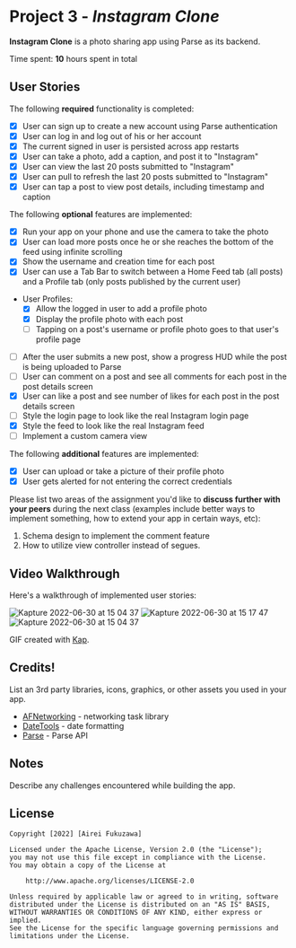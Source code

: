 # Project 3 - *Instagram Clone*

**Instagram Clone** is a photo sharing app using Parse as its backend.

Time spent: **10** hours spent in total

## User Stories

The following **required** functionality is completed:

- [x] User can sign up to create a new account using Parse authentication
- [x] User can log in and log out of his or her account
- [x] The current signed in user is persisted across app restarts
- [x] User can take a photo, add a caption, and post it to "Instagram"
- [x] User can view the last 20 posts submitted to "Instagram"
- [x] User can pull to refresh the last 20 posts submitted to "Instagram"
- [x] User can tap a post to view post details, including timestamp and caption

The following **optional** features are implemented:

- [x] Run your app on your phone and use the camera to take the photo
- [x] User can load more posts once he or she reaches the bottom of the feed using infinite scrolling
- [x] Show the username and creation time for each post
- [x] User can use a Tab Bar to switch between a Home Feed tab (all posts) and a Profile tab (only posts published by the current user)
- User Profiles:
  - [x] Allow the logged in user to add a profile photo
  - [x] Display the profile photo with each post
  - [ ] Tapping on a post's username or profile photo goes to that user's profile page
- [ ] After the user submits a new post, show a progress HUD while the post is being uploaded to Parse
- [ ] User can comment on a post and see all comments for each post in the post details screen
- [x] User can like a post and see number of likes for each post in the post details screen
- [ ] Style the login page to look like the real Instagram login page
- [x] Style the feed to look like the real Instagram feed
- [ ] Implement a custom camera view

The following **additional** features are implemented:

- [x] User can upload or take a picture of their profile photo
- [x] User gets alerted for not entering the correct credentials

Please list two areas of the assignment you'd like to **discuss further with your peers** during the next class (examples include better ways to implement something, how to extend your app in certain ways, etc):

1. Schema design to implement the comment feature
2. How to utilize view controller instead of segues.

## Video Walkthrough

Here's a walkthrough of implemented user stories:

![Kapture 2022-06-30 at 15 04 37](https://user-images.githubusercontent.com/31524675/176787598-2b833421-1806-4c2b-b7f6-ada7848fab7f.gif)
![Kapture 2022-06-30 at 15 17 47](https://user-images.githubusercontent.com/31524675/176788145-c28ff503-5cbd-4b2e-a3aa-5667f6557cfa.gif)
![Kapture 2022-06-30 at 15 04 37](https://user-images.githubusercontent.com/31524675/176787262-4a6ad90a-61e7-47ad-87e6-d410979339ca.gif)


GIF created with [Kap](https://getkap.co/).

## Credits!


List an 3rd party libraries, icons, graphics, or other assets you used in your app.

- [AFNetworking](https://github.com/AFNetworking/AFNetworking) - networking task library
- [DateTools](https://github.com/MatthewYork/DateTools) - date formatting
- [Parse](https://cocoapods.org/pods/Parse) - Parse API
## Notes

Describe any challenges encountered while building the app.

## License

    Copyright [2022] [Airei Fukuzawa]

    Licensed under the Apache License, Version 2.0 (the "License");
    you may not use this file except in compliance with the License.
    You may obtain a copy of the License at

        http://www.apache.org/licenses/LICENSE-2.0

    Unless required by applicable law or agreed to in writing, software
    distributed under the License is distributed on an "AS IS" BASIS,
    WITHOUT WARRANTIES OR CONDITIONS OF ANY KIND, either express or implied.
    See the License for the specific language governing permissions and
    limitations under the License.
